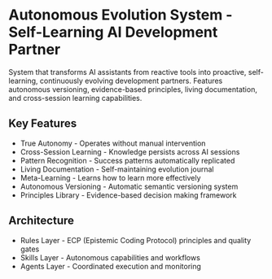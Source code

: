 # Autonomous Evolution System - Self-Learning AI Development Partner

System that transforms AI assistants from reactive tools into proactive, self-learning, continuously evolving development partners. Features autonomous versioning, evidence-based principles, living documentation, and cross-session learning capabilities.

## Key Features
- True Autonomy - Operates without manual intervention
- Cross-Session Learning - Knowledge persists across AI sessions
- Pattern Recognition - Success patterns automatically replicated
- Living Documentation - Self-maintaining evolution journal
- Meta-Learning - Learns how to learn more effectively
- Autonomous Versioning - Automatic semantic versioning system
- Principles Library - Evidence-based decision making framework

## Architecture
- Rules Layer - ECP (Epistemic Coding Protocol) principles and quality gates
- Skills Layer - Autonomous capabilities and workflows
- Agents Layer - Coordinated execution and monitoring
